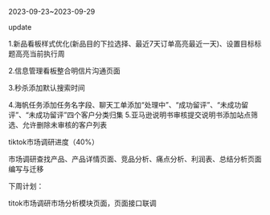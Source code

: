 2023-09-23~2023-09-29

update

1.新品看板样式优化(新品目的下拉选择、最近7天订单高亮最近一天)、设置目标标题高亮当前执行周

2.信息管理看板整合明信片沟通页面

3.秒杀添加默认搜索时间

4.海帆任务添加任务名字段、聊天工单添加“处理中”、“成功留评”、“未成功留评”、“未成功留评”四个客户分类归集
5.亚马逊说明书审核提交说明书添加站点筛选、允许删除未审核的客户列表

tiktok市场调研进度（40%）

市场调研查找产品、产品详情页面、竞品分析、痛点分析、利润表、总结分析页面编写与迁移

下周计划：

titok市场调研市场分析模块页面，页面接口联调